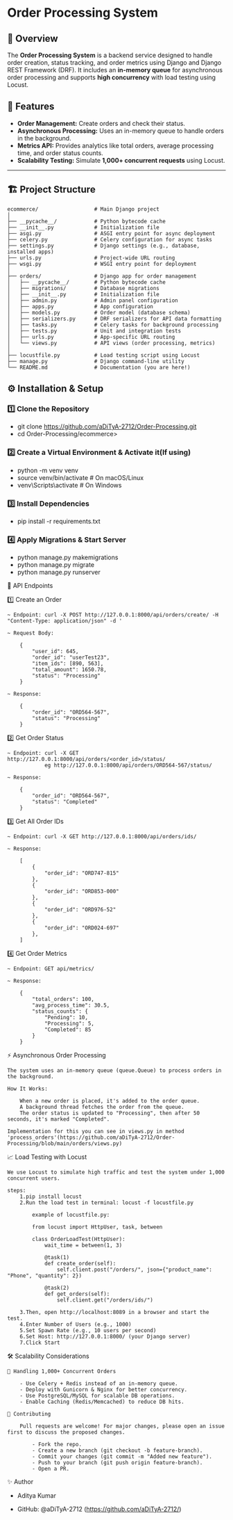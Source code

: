 # Order Processing System

## 📖 Overview
The **Order Processing System** is a backend service designed to handle order creation, status tracking, and order metrics using Django and Django REST Framework (DRF). It includes an **in-memory queue** for asynchronous order processing and supports **high concurrency** with load testing using Locust.

## 🚀 Features
- **Order Management:** Create orders and check their status.
- **Asynchronous Processing:** Uses an in-memory queue to handle orders in the background.
- **Metrics API:** Provides analytics like total orders, average processing time, and order status counts.
- **Scalability Testing:** Simulate **1,000+ concurrent requests** using Locust.

---

## 🏗️ Project Structure

	ecommerce/                  # Main Django project
	│
	├── __pycache__/            # Python bytecode cache
	├── __init__.py             # Initialization file
	├── asgi.py                 # ASGI entry point for async deployment
	├── celery.py               # Celery configuration for async tasks
	├── settings.py             # Django settings (e.g., database, installed apps)
	├── urls.py                 # Project-wide URL routing
	├── wsgi.py                 # WSGI entry point for deployment
	│
	├── orders/                 # Django app for order management
	│   ├── __pycache__/        # Python bytecode cache
	│   ├── migrations/         # Database migrations
	│   ├── __init__.py         # Initialization file
	│   ├── admin.py            # Admin panel configuration
	│   ├── apps.py             # App configuration
	│   ├── models.py           # Order model (database schema)
	│   ├── serializers.py      # DRF serializers for API data formatting
	│   ├── tasks.py            # Celery tasks for background processing
	│   ├── tests.py            # Unit and integration tests
	│   ├── urls.py             # App-specific URL routing
	│   └── views.py            # API views (order processing, metrics)
	│
	├── locustfile.py           # Load testing script using Locust
	├── manage.py               # Django command-line utility
	└── README.md               # Documentation (you are here!)

## ⚙️ Installation & Setup

### 1️⃣ Clone the Repository

- git clone https://github.com/aDiTyA-2712/Order-Processing.git
- cd Order-Processing/ecommerce>

### 2️⃣ Create a Virtual Environment & Activate it(If using)
- python -m venv venv
- source venv/bin/activate  # On macOS/Linux
- venv\Scripts\activate     # On Windows

### 3️⃣ Install Dependencies
- pip install -r requirements.txt

### 4️⃣ Apply Migrations & Start Server
- python manage.py makemigrations
- python manage.py migrate
- python manage.py runserver

📌 API Endpoints

1️⃣ Create an Order

	~ Endpoint: curl -X POST http://127.0.0.1:8000/api/orders/create/ -H "Content-Type: application/json" -d '
	
	~ Request Body:
	
		{
			"user_id": 645,
			"order_id": "userTest23",
			"item_ids": [890, 563],
			"total_amount": 1650.78,
			"status": "Processing"
		}
		
	~ Response:

		{
			"order_id": "ORD564-567",
			"status": "Processing"
		}
		
2️⃣ Get Order Status

	~ Endpoint: curl -X GET http://127.0.0.1:8000/api/orders/<order_id>/status/
				eg http://127.0.0.1:8000/api/orders/ORD564-567/status/
				
	~ Response:

		{
			"order_id": "ORD564-567",
			"status": "Completed"
		}
		
3️⃣ Get All Order IDs

	~ Endpoint: curl -X GET http://127.0.0.1:8000/api/orders/ids/
	
	~ Response:

		[
			{
				"order_id": "ORD747-815"
			},
			{
				"order_id": "ORD853-000"
			},
			{
				"order_id": "ORD976-52"
			},
			{
				"order_id": "ORD024-697"
			},
		]
		
4️⃣ Get Order Metrics

	~ Endpoint: GET api/metrics/
	
	~ Response:

		{
			"total_orders": 100,
			"avg_process_time": 30.5,
			"status_counts": {
				"Pending": 10,
				"Processing": 5,
				"Completed": 85
			}
		}
⚡ Asynchronous Order Processing

	The system uses an in-memory queue (queue.Queue) to process orders in the background.

	How It Works:
	
		When a new order is placed, it's added to the order queue.
		A background thread fetches the order from the queue.
		The order status is updated to "Processing", then after 50 seconds, it's marked "Completed".
	
	Implementation for this you can see in views.py in method 'process_orders'(https://github.com/aDiTyA-2712/Order-Processing/blob/main/orders/views.py)
	
📈 Load Testing with Locust

	We use Locust to simulate high traffic and test the system under 1,000 concurrent users.
	
	steps:
		1.pip install locust
		2.Run the load test in terminal: locust -f locustfile.py
		
			example of locustfile.py:
			
			from locust import HttpUser, task, between

			class OrderLoadTest(HttpUser):
				wait_time = between(1, 3)
			
				@task(1)
				def create_order(self):
					self.client.post("/orders/", json={"product_name": "Phone", "quantity": 2})
			
				@task(2)
				def get_orders(self):
					self.client.get("/orders/ids/")

		3.Then, open http://localhost:8089 in a browser and start the test.
		4.Enter Number of Users (e.g., 1000)
		5.Set Spawn Rate (e.g., 10 users per second)
		6.Set Host: http://127.0.0.1:8000/ (your Django server)
		7.Click Start
		
🛠️ Scalability Considerations

	🔹 Handling 1,000+ Concurrent Orders
	
		- Use Celery + Redis instead of an in-memory queue.
		- Deploy with Gunicorn & Nginx for better concurrency.
		- Use PostgreSQL/MySQL for scalable DB operations.
		- Enable Caching (Redis/Memcached) to reduce DB hits.
		
	🤝 Contributing
	
		Pull requests are welcome! For major changes, please open an issue first to discuss the proposed changes.

			- Fork the repo.
			- Create a new branch (git checkout -b feature-branch).
			- Commit your changes (git commit -m "Added new feature").
			- Push to your branch (git push origin feature-branch).
			- Open a PR.

✨ Author

- Aditya Kumar
	
- GitHub: @aDiTyA-2712 (https://github.com/aDiTyA-2712/)